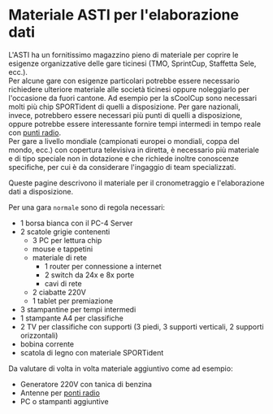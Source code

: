 # Materiale ASTI per l'elaborazione dati

L'ASTI ha un fornitissimo magazzino pieno di materiale per coprire le esigenze organizzative delle gare ticinesi (TMO, SprintCup, Staffetta Sele, ecc.).  
Per alcune gare con esigenze particolari potrebbe essere necessario richiedere ulteriore materiale alle società ticinesi oppure noleggiarlo per l'occasione da fuori cantone. Ad esempio per la sCoolCup sono necessari molti più chip SPORTident di quelli a disposizione. Per gare nazionali, invece, potrebbero essere necessari più punti di quelli a disposizione, oppure potrebbe essere interessante fornire tempi intermedi in tempo reale con [punti radio](../punti_radio.md).  
Per gare a livello mondiale (campionati europei o mondiali, coppa del mondo, ecc.) con copertura televisiva in diretta, è necessario più materiale e di tipo speciale non in dotazione e che richiede inoltre conoscenze specifiche, per cui è da considerare l'ingaggio di team specializzati.  
  
Queste pagine descrivono il materiale per il cronometraggio e l'elaborazione dati a disposizione.  
  
Per una gara `normale` sono di regola necessari:  

- 1 borsa bianca con il PC-4 Server
- 2 scatole grigie contenenti
    - 3 PC per lettura chip
    - mouse e tappetini
    - materiale di rete
        - 1 router per connessione a internet
        - 2 switch da 24x e 8x porte
        - cavi di rete
    - 2 ciabatte 220V
    - 1 tablet per premiazione
- 3 stampantine per tempi intermedi
- 1 stampante A4 per classifiche
- 2 TV per classifiche con supporti (3 piedi, 3 supporti verticali, 2 supporti orizzontali)
- bobina corrente
- scatola di legno con materiale SPORTident
  

Da valutare di volta in volta materiale aggiuntivo come ad esempio:  

- Generatore 220V con tanica di benzina
- Antenne per [ponti radio](ponti_radio.md)
- PC o stampanti aggiuntive